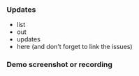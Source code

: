 ### Updates

- list
- out
- updates
- here (and don't forget to link the issues)

### Demo screenshot or recording
